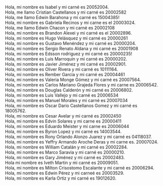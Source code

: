 Hola, mi nombre es Isabel y mi carné es 20052004.<br>
Hola, me llamo Cristian Castellanos y mi carné es 20002582<br>
Hola, me llamo Edwin Barahona y mi carné es 15004385!<br>
Hola, mi nombre es Gabriela Recinos y mi carne es el 20003024.<br>
Hola, me llamo Edwin Chacon y mi carné es 20002108<br>
Hola, mi nombre es Brandon Alexei y mi carné es el 20002896.<br>
Hola, mi nombre es Hugo Velásquez y mi carné es 20000261<br>
Hola, mi nombre es Gustavo Menéndez y mi carné es 20000204.<br>
Hola, mi nombre es Sergio Renato Aldana y mi carné es 20001908<br>
Hola, mi nombre es Edsson rodriguez y mi carné es 20000235!<br>
Hola, mi nombre es Luis Marroquin y mi carné es 20000202.<br>
Hola, mi nombre es Javier Jiménez y mi carné es 20002901.<br>
Hola, mi nombre es Oliver Rivera y mi carné es 10111164.<br>
Hola, mi nombre es Rember Garcia y mi carné es 20004461<br>
Hola, mi nombre es Valeria Monge Gómez y mi carné es 20007564.<br>
Hola, mi nombre es Carlos Mariano Grajeda Flores y mi carne es 20006542. <br>
Hola, mi nombre es Douglas Calderón y mi carné es 20006802.<br>
Hola, mi nombre es Luis Vallejo  y mi carné es 20006534<br>
Hola, mi nombre es Manuel Morales y mi carné es 20007034<br>
Hola, mi nombre es Oscar Dario Castellanos Gomez y mi carné es 18005762.<br>
Hola, mi nombre es Cesar Avelar y mi carné es 20002450<br>
Hola, mi nombre es Edvin Solares y mi carne es 20000411<br>
Hola, mi nombre es Eduardo Meister y mi carne es 20006044<br>
Hola, mi nombre es Byron Lopez y mi carné es 14003544.<br>
Hola, mi nombre es Rony Orlando Alonzo Juarez y mi carné es 04118037.<br>
Hola, mi nombre es Yeffry Armando Aroche Deras y mi carne es. 20007024.<br>
Hola, mi nombre es William Catalán y mi carné es 20002284.<br>
Hola, mi nombre es Marco Saravia y mi carné es 20000210. <br>
Hola, mi nombre es Gary Jiménez y mi carné es 20002483.<br>
Hola mi nombre es Iveth Martin y mi carné es 20009051.<br>
Hola, mi nombre es Milton Crisostomo Escalante y mi carné es 20006294.<br>
Hola, mi nombre es Edwin Pérez y mi carneé es 20003529.<br>
Hola, mi nombre es Karla Ortiz y mi carné es 19012620.<br>
